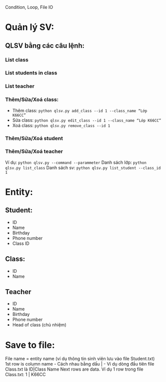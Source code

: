 Condition, Loop, File IO
# Quản lý SV:
## QLSV bằng các câu lệnh: 
### List class
### List students in class
### List teacher
### Thêm/Sửa/Xoá class:
- Thêm class: ```python qlsv.py add_class --id 1 --class_name “Lớp K66CC”```
- Sửa class: ```python qlsv.py edit_class --id 1 --class_name “Lớp K66CC”```
- Xoá class: ```python qlsv.py remove_class --id 1```
### Thêm/Sửa/Xoá student
### Thêm/Sửa/Xoá teacher
Ví dụ: ```python qlsv.py --command --parammeter```
Danh sách lớp: ```python qlsv.py list_class```
Danh sách sv: ```python qlsv.py list_student --class_id 1```
# Entity:
## Student:
- ID
- Name
- Birthday
- Phone number
- Class ID
## Class:
- ID
- Name
## Teacher
- ID
- Name
- Birthday
- Phone number
- Head of class (chủ nhiệm)
# Save to file:
File name = entity name (ví dụ thông tin sinh viên lưu vào file Student.txt)
1st row is column name - Cách nhau bằng dấu | - Ví dụ dòng đầu tiên file Class.txt là ID|Class Name
Next rows are data. Ví dụ 1 row trong file Class.txt: 1 | K66CC

